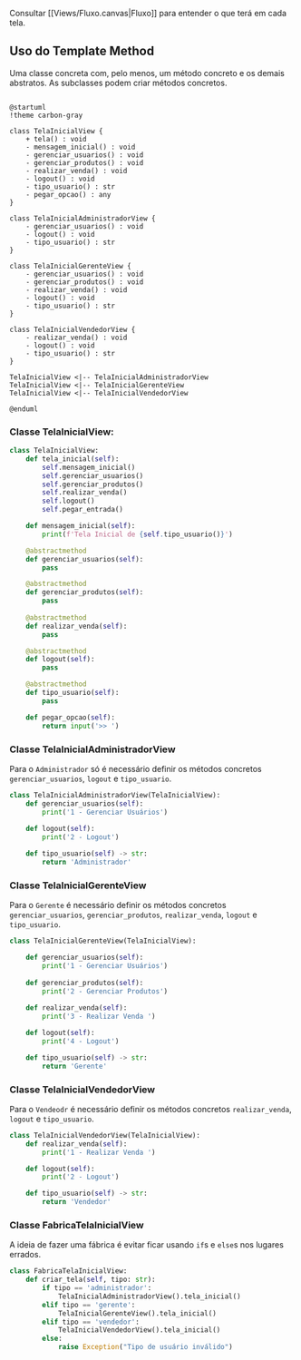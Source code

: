 
Consultar [[Views/Fluxo.canvas|Fluxo]] para entender o que terá em cada tela.

## Uso do Template Method

Uma classe concreta com, pelo menos, um método concreto e os demais abstratos. As subclasses podem criar métodos concretos.

```plantuml

@startuml
!theme carbon-gray

class TelaInicialView {
    + tela() : void
    - mensagem_inicial() : void
	- gerenciar_usuarios() : void
	- gerenciar_produtos() : void
	- realizar_venda() : void
	- logout() : void
	- tipo_usuario() : str
	- pegar_opcao() : any
}

class TelaInicialAdministradorView {
    - gerenciar_usuarios() : void
    - logout() : void
	- tipo_usuario() : str
}

class TelaInicialGerenteView {
	- gerenciar_usuarios() : void
	- gerenciar_produtos() : void
	- realizar_venda() : void
	- logout() : void
	- tipo_usuario() : str
}

class TelaInicialVendedorView {
	- realizar_venda() : void
	- logout() : void
	- tipo_usuario() : str
}

TelaInicialView <|-- TelaInicialAdministradorView
TelaInicialView <|-- TelaInicialGerenteView
TelaInicialView <|-- TelaInicialVendedorView

@enduml

```

### Classe TelaInicialView:

```Python
class TelaInicialView:
	def tela_inicial(self):
		self.mensagem_inicial()
		self.gerenciar_usuarios()
		self.gerenciar_produtos()
		self.realizar_venda()
		self.logout()
		self.pegar_entrada()

	def mensagem_inicial(self):
		print(f'Tela Inicial de {self.tipo_usuario()}')

	@abstractmethod
	def gerenciar_usuarios(self):
		pass

	@abstractmethod
	def gerenciar_produtos(self):
		pass
	
	@abstractmethod
	def realizar_venda(self):
		pass

	@abstractmethod
	def logout(self):
		pass

	@abstractmethod
	def tipo_usuario(self):
		pass

	def pegar_opcao(self):
		return input('>> ')
```

### Classe TelaInicialAdministradorView

Para o `Administrador` só é necessário definir os métodos concretos `gerenciar_usuarios`, `logout` e `tipo_usuario`.

```Python
class TelaInicialAdministradorView(TelaInicialView):
	def gerenciar_usuarios(self):
		print('1 - Gerenciar Usuários')
		
	def logout(self):
		print('2 - Logout')

	def tipo_usuario(self) -> str:
		return 'Administrador'

```

### Classe TelaInicialGerenteView

Para o `Gerente` é necessário definir os métodos concretos `gerenciar_usuarios`, `gerenciar_produtos`, `realizar_venda`, `logout` e `tipo_usuario`.

```Python
class TelaInicialGerenteView(TelaInicialView):

	def gerenciar_usuarios(self):
		print('1 - Gerenciar Usuários')
		
	def gerenciar_produtos(self):
		print('2 - Gerenciar Produtos')
	
	def realizar_venda(self):
		print('3 - Realizar Venda ')

	def logout(self):
		print('4 - Logout')

	def tipo_usuario(self) -> str:
		return 'Gerente'
```

### Classe TelaInicialVendedorView

Para o `Vendeodr` é necessário definir os métodos concretos `realizar_venda`, `logout` e `tipo_usuario`.

```Python
class TelaInicialVendedorView(TelaInicialView):
	def realizar_venda(self):
		print('1 - Realizar Venda ')

	def logout(self):
		print('2 - Logout')

	def tipo_usuario(self) -> str:
		return 'Vendedor'
```

### Classe FabricaTelaInicialView

A ideia de fazer uma fábrica é evitar ficar usando `if`s e `else`s nos lugares errados.

```Python
class FabricaTelaInicialView:
	def criar_tela(self, tipo: str):
		if tipo == 'administrador':
			TelaInicialAdministradorView().tela_inicial()
		elif tipo == 'gerente':
			TelaInicialGerenteView().tela_inicial()
		elif tipo == 'vendedor':
			TelaInicialVendedorView().tela_inicial()
		else:
			raise Exception("Tipo de usuário inválido")
```
